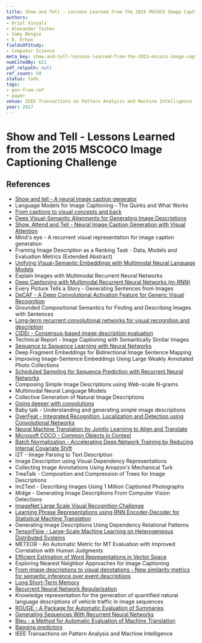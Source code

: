 ```yaml
---
title: Show and Tell - Lessons Learned from the 2015 MSCOCO Image Captioning Challenge
authors:
- Oriol Vinyals
- Alexander Toshev
- Samy Bengio
- D. Erhan
fieldsOfStudy:
- Computer Science
meta_key: show-and-tell-lessons-learned-from-the-2015-mscoco-image-captioning-challenge
numCitedBy: 621
pdf_relpath: null
ref_count: 58
status: todo
tags:
- gen-from-ref
- paper
venue: IEEE Transactions on Pattern Analysis and Machine Intelligence
year: 2017
---
```


# Show and Tell - Lessons Learned from the 2015 MSCOCO Image Captioning Challenge

## References

- [Show and tell - A neural image caption generator](./show-and-tell-a-neural-image-caption-generator.md)
- Language Models for Image Captioning - The Quirks and What Works
- [From captions to visual concepts and back](./from-captions-to-visual-concepts-and-back.md)
- [Deep Visual-Semantic Alignments for Generating Image Descriptions](./deep-visual-semantic-alignments-for-generating-image-descriptions.md)
- [Show, Attend and Tell - Neural Image Caption Generation with Visual Attention](./show-attend-and-tell-neural-image-caption-generation-with-visual-attention.md)
- Mind's eye - A recurrent visual representation for image caption generation
- Framing Image Description as a Ranking Task - Data, Models and Evaluation Metrics (Extended Abstract)
- [Unifying Visual-Semantic Embeddings with Multimodal Neural Language Models](./unifying-visual-semantic-embeddings-with-multimodal-neural-language-models.md)
- Explain Images with Multimodal Recurrent Neural Networks
- [Deep Captioning with Multimodal Recurrent Neural Networks (m-RNN)](./deep-captioning-with-multimodal-recurrent-neural-networks-m-rnn.md)
- Every Picture Tells a Story - Generating Sentences from Images
- [DeCAF - A Deep Convolutional Activation Feature for Generic Visual Recognition](./decaf-a-deep-convolutional-activation-feature-for-generic-visual-recognition.md)
- Grounded Compositional Semantics for Finding and Describing Images with Sentences
- [Long-term recurrent convolutional networks for visual recognition and description](./long-term-recurrent-convolutional-networks-for-visual-recognition-and-description.md)
- [CIDEr - Consensus-based image description evaluation](./cider-consensus-based-image-description-evaluation.md)
- Technical Report - Image Captioning with Semantically Similar Images
- [Sequence to Sequence Learning with Neural Networks](./sequence-to-sequence-learning-with-neural-networks.md)
- Deep Fragment Embeddings for Bidirectional Image Sentence Mapping
- Improving Image-Sentence Embeddings Using Large Weakly Annotated Photo Collections
- [Scheduled Sampling for Sequence Prediction with Recurrent Neural Networks](./scheduled-sampling-for-sequence-prediction-with-recurrent-neural-networks.md)
- Composing Simple Image Descriptions using Web-scale N-grams
- Multimodal Neural Language Models
- Collective Generation of Natural Image Descriptions
- [Going deeper with convolutions](./going-deeper-with-convolutions.md)
- Baby talk - Understanding and generating simple image descriptions
- [OverFeat - Integrated Recognition, Localization and Detection using Convolutional Networks](./overfeat-integrated-recognition-localization-and-detection-using-convolutional-networks.md)
- [Neural Machine Translation by Jointly Learning to Align and Translate](./neural-machine-translation-by-jointly-learning-to-align-and-translate.md)
- [Microsoft COCO - Common Objects in Context](./microsoft-coco-common-objects-in-context.md)
- [Batch Normalization - Accelerating Deep Network Training by Reducing Internal Covariate Shift](./batch-normalization-accelerating-deep-network-training-by-reducing-internal-covariate-shift.md)
- I2T - Image Parsing to Text Description
- Image Description using Visual Dependency Representations
- Collecting Image Annotations Using Amazon's Mechanical Turk
- TreeTalk - Composition and Compression of Trees for Image Descriptions
- Im2Text - Describing Images Using 1 Million Captioned Photographs
- Midge - Generating Image Descriptions From Computer Vision Detections
- [ImageNet Large Scale Visual Recognition Challenge](./imagenet-large-scale-visual-recognition-challenge.md)
- [Learning Phrase Representations using RNN Encoder-Decoder for Statistical Machine Translation](./learning-phrase-representations-using-rnn-encoder-decoder-for-statistical-machine-translation.md)
- Generating Image Descriptions Using Dependency Relational Patterns
- [TensorFlow - Large-Scale Machine Learning on Heterogeneous Distributed Systems](./tensorflow-large-scale-machine-learning-on-heterogeneous-distributed-systems.md)
- METEOR - An Automatic Metric for MT Evaluation with Improved Correlation with Human Judgments
- [Efficient Estimation of Word Representations in Vector Space](./efficient-estimation-of-word-representations-in-vector-space.md)
- Exploring Nearest Neighbor Approaches for Image Captioning
- [From image descriptions to visual denotations - New similarity metrics for semantic inference over event descriptions](./from-image-descriptions-to-visual-denotations-new-similarity-metrics-for-semantic-inference-over-event-descriptions.md)
- [Long Short-Term Memory](./long-short-term-memory.md)
- [Recurrent Neural Network Regularization](./recurrent-neural-network-regularization.md)
- Knowledge representation for the generation of quantified natural language descriptions of vehicle traffic in image sequences
- [ROUGE - A Package for Automatic Evaluation of Summaries](./rouge-a-package-for-automatic-evaluation-of-summaries.md)
- [Generating Sequences With Recurrent Neural Networks](./generating-sequences-with-recurrent-neural-networks.md)
- [Bleu - a Method for Automatic Evaluation of Machine Translation](./bleu-a-method-for-automatic-evaluation-of-machine-translation.md)
- [Bagging predictors](./bagging-predictors.md)
- IEEE Transactions on Pattern Analysis and Machine Intelligence
